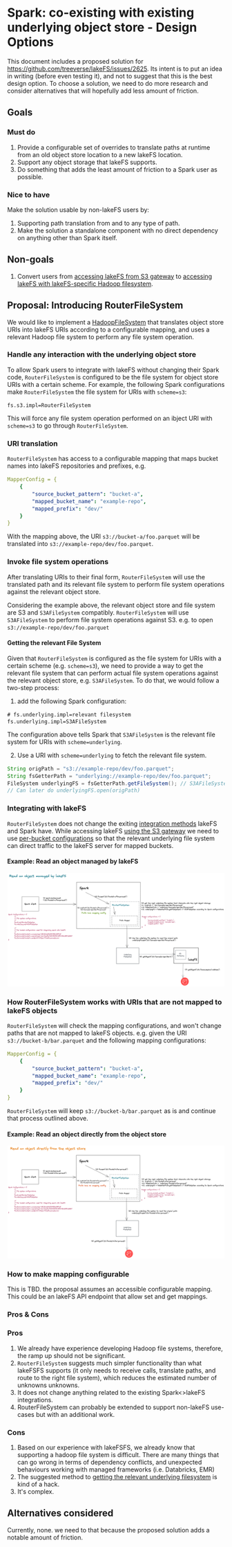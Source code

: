 # Spark: co-existing with existing underlying object store - Design Options

This document includes a proposed solution for https://github.com/treeverse/lakeFS/issues/2625. 
Its intent is to put an idea in writing (before even testing it), and not to suggest that this is the best design option. 
To choose a solution, we need to do more research and consider alternatives that will hopefully add less amount of friction.

## Goals

### Must do

1. Provide a configurable set of overrides to translate paths at runtime from an old object store location to a new lakeFS location.
2. Support any object storage that lakeFS supports.
3. Do something that adds the least amount of friction to a Spark user as possible.

### Nice to have

Make the solution usable by non-lakeFS users by:
1. Supporting path translation from and to any type of path.
2. Make the solution a standalone component with no direct dependency on anything other than Spark itself. 

## Non-goals

1. Convert users from [accessing lakeFS from S3 gateway](../docs/integrations/spark.md#access-lakefs-using-the-s3a-gateway) to [accessing lakeFS with lakeFS-specific Hadoop filesystem](../docs/integrations/spark.md#access-lakefs-using-the-lakefs-specific-hadoop-filesystem).  

## Proposal: Introducing RouterFileSystem

We would like to implement a [HadoopFileSystem](https://github.com/apache/hadoop/blob/2960d83c255a00a549f8809882cd3b73a6266b6d/hadoop-common-project/hadoop-common/src/main/java/org/apache/hadoop/fs/FileSystem.java) 
that translates object store URIs into lakeFS URIs according to a configurable mapping, and uses a relevant Hadoop file system to 
perform any file system operation.  

### Handle any interaction with the underlying object store

To allow Spark users to integrate with lakeFS without changing their Spark code, `RouterFileSystem` is configured to be 
the file system for object store URIs with a certain scheme. For example, the following Spark configurations make 
`RouterFileSystem` the file system for URIs with `scheme=s3`:
```shell
fs.s3.impl=RouterFileSystem
```
This will force any file system operation performed on an ibject URI with `scheme=s3` to go through `RouterFileSystem`.   

### URI translation

`RouterFileSystem` has access to a configurable mapping that maps bucket names into lakeFS repositories and prefixes, e.g.
```yaml
MapperConfig = {
    {
        "source_bucket_pattern": "bucket-a",
        "mapped_bucket_name": "example-repo",
        "mapped_prefix": "dev/"
    }
}
```

With the mapping above, the URI `s3://bucket-a/foo.parquet` will be translated into `s3://example-repo/dev/foo.parquet`. 

### Invoke file system operations

After translating URIs to their final form, `RouterFileSystem` will use the translated path and its relevant file system to 
perform file system operations against the relevant object store. 

Considering the example above, the relevant object store and file system are S3 and `S3AFileSystem` compatibly. `RouterFileSystem` will use `S3AFileSystem` to perform file system operations against S3. e.g. to open `s3://example-repo/dev/foo.parquet`

#### Getting the relevant File System 

Given that `RouterFileSystem` is configured as the file system for URIs with a certain scheme (e.g. `scheme=s3`),
we need to provide a way to get the relevant file system that can perform actual file system operations against the 
relevant object store, e.g. `S3AFileSystem`. 
To do that, we would follow a two-step process: 
1. add the following Spark configuration:
```shell
# fs.underlying.impl=relevant filesystem
fs.underlying.impl=S3AFileSystem
``` 
The configuration above tells Spark that `S3AFileSystem` is the relevant file system for URIs with `scheme=underlying`. 

2. Use a URI with `scheme=underlying` to fetch the relevant file system. 
```java
String origPath = "s3://example-repo/dev/foo.parquet";
String fsGetterPath = "underlying://example-repo/dev/foo.parquet";
FileSystem underlyingFS = fsGetterPath.getFileSystem(); // S3AFileSystem according to Spark configurations
// Can later do underlyingFS.open(origPath) 
```

### Integrating with lakeFS

`RouterFileSystem` does not change the exiting [integration methods](../docs/integrations/spark.md#two-tiered-spark-support) 
lakeFS and Spark have. 
While accessing lakeFS [using the S3 gateway](../docs/integrations/spark.md#access-lakefs-using-the-s3a-gateway) we need 
to use [per-bucket configurations](../docs/integrations/spark.md#per-bucket-configuration) so that the relevant underlying 
file system can direct traffic to the lakeFS server for mapped buckets. 

#### Example: Read an object managed by lakeFS

![RouterFS with lakeFS URI](diagrams/routerFS_lakefs_path.png)

### How RouterFileSystem works with URIs that are not mapped to lakeFS objects   

`RouterFileSystem` will check the mapping configurations, and won't change paths that are not mapped to lakeFS objects. 
e.g. given the URI `s3://bucket-b/bar.parquet` and the following mapping configurations:
```yaml
MapperConfig = {
    {
        "source_bucket_pattern": "bucket-a",
        "mapped_bucket_name": "example-repo",
        "mapped_prefix": "dev/"
    }
}
```
`RouterFileSystem` will keep `s3://bucket-b/bar.parquet` as is and continue that process outlined above. 

#### Example: Read an object directly from the object store

![RouterFS with S3 URI](diagrams/routerFS_s3_path.png)

### How to make mapping configurable 

This is TBD. the proposal assumes an accessible configurable mapping. This could be an lakeFS API endpoint that allow 
set and get mappings.

### Pros & Cons

### Pros 

1. We already have experience developing Hadoop file systems, therefore, the ramp up should not be significant. 
2. `RouterFileSystem` suggests much simpler functionality than what lakeFSFS supports (it only needs to receive calls, translate paths, and route to the right file system), which reduces the estimated number of unknowns unknowns.
3. It does not change anything related to the existing Spark<>lakeFS integrations.
4. RouterFileSystem can probably be extended to support non-lakeFS use-cases but with an additional work. 

### Cons

1. Based on our experience with lakeFSFS, we already know that supporting a hadoop file system is difficult. There are many things that can go wrong in terms of dependency conflicts, and unexpected behaviours working with managed frameworks (i.e. Databricks, EMR)
2. The suggested method to [getting the relevant underlying filesystem](#getting-the-relevant-file-system) is kind of a hack.
3. It's complex.

## Alternatives considered 

Currently, none. we need to that because the proposed solution adds a notable amount of friction. 




